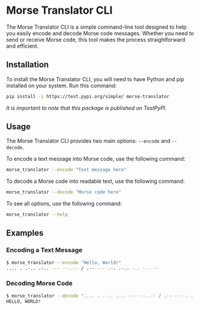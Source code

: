 # Morse Translator CLI

The Morse Translator CLI is a simple command-line tool designed to help you easily encode and decode Morse code messages. Whether you need to send or receive Morse code, this tool makes the process straightforward and efficient.

## Installation

To install the Morse Translator CLI, you will need to have Python and pip installed on your system. Run this command:

```bash
pip install -i https://test.pypi.org/simple/ morse-translator
```

_It is important to note that this package is published on TestPyPI._

## Usage

The Morse Translator CLI provides two main options: `--encode` and `--decode`.

To encode a text message into Morse code, use the following command:
```bash
morse_translator --encode "Text message here"
```

To decode a Morse code into readable text, use the following command:
```bash
morse_translator --decode "Morse code here"
```

To see all options, use the following command:
```bash
morse_translator --help
```

## Examples

### Encoding a Text Message

```bash
$ morse_translator --encode "Hello, World!"
.... . .-.. .-.. --- --..-- / .-- --- .-. .-.. -.. -.-.-- 
```

### Decoding Morse Code

```bash
$ morse_translator --decode ".... . .-.. .-.. --- --..-- / .-- --- .-. .-.. -.. -.-.--"
HELLO, WORLD!
```
